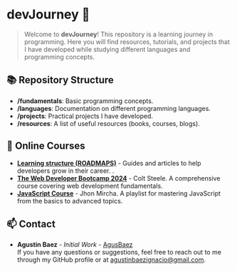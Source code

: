 # devJourney 🚀

> Welcome to **devJourney**! This repository is a learning journey in programming. Here you will find resources, tutorials, and projects that I have developed while studying different languages and programming concepts.

## 📚 Repository Structure

- **/fundamentals**: Basic programming concepts.
- **/languages**: Documentation on different programming languages.
- **/projects**: Practical projects I have developed.
- **/resources**: A list of useful resources (books, courses, blogs).

## 📝 Online Courses
- **[Learning structure (ROADMAPS)](https://roadmap.sh/u/agustinbaez)** - Guides and articles to help developers grow in their career. .
- **[The Web Developer Bootcamp 2024](https://www.udemy.com/course/the-web-developer-bootcamp/)** - Colt Steele. A comprehensive course covering web development fundamentals.
- **[JavaScript Course](https://www.youtube.com/playlist?list=PLvq-jIkSeTUZ6QgYYO3MwG9EMqC-KoLXA)** - Jhon Mircha. A playlist for mastering JavaScript from the basics to advanced topics.

## 📫 Contact

- **Agustin Baez** - _Initial Work_ - [AgusBaez](https://github.com/AgusBaez)  
If you have any questions or suggestions, feel free to reach out to me through my GitHub profile or at [agustinbaezignacio@gmail.com](mailto:agustinbaezignacio@gmail.com).
